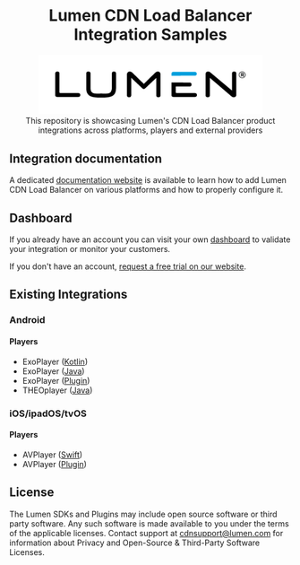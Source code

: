 <head>
  <link rel="icon" type="image/x-icon" href="../favicon.png" />
</head>
<h1 align="center">
  Lumen CDN Load Balancer Integration Samples
</h1>
<p align="center">
  <img alt="Lumen" src="../assets/lumen_logo.png" width="400" />
  <br />
  <span>This repository is showcasing Lumen's CDN Load Balancer product integrations across platforms, players and external providers</span>
</p>

## Integration documentation

A dedicated [documentation website](https://www.lumen.com/help/en-us/cdn/cdn-load-balancer.html) is available to learn how to add Lumen CDN Load Balancer on various platforms and how to properly configure it.

## Dashboard

If you already have an account you can visit your own [dashboard](https://dashboard.streamroot.io) to validate your integration or monitor your customers.

If you don't have an account, [request a free trial on our website](https://www.lumen.com/en-us/edge-computing/cdn-load-balancer.html).

## Existing Integrations

### Android

#### Players

- ExoPlayer ([Kotlin](android/ExoPlayerCDNLoadBalancer))
- ExoPlayer ([Java](android/ExoPlayerCDNLoadBalancerJava))
- ExoPlayer ([Plugin](android/ExoPlayerCDNLoadBalancerPlugin))
- THEOplayer ([Java](android/THEOplayerCDNLoadBalancerJava))

### iOS/ipadOS/tvOS

#### Players

- AVPlayer ([Swift](ios/AVPlayerCDNLoadBalancer))
- AVPlayer ([Plugin](ios/AVPlayerCDNLoadBalancerPlugin))

## License

The Lumen SDKs and Plugins may include open source software or third party software. Any such software is made available to you under the terms of the applicable licenses. Contact support at [cdnsupport@lumen.com](mailto:cdnsupport@lumen.com) for information about Privacy and Open-Source & Third-Party Software Licenses.
